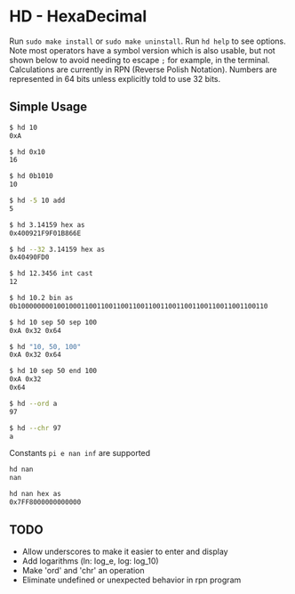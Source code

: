 # HD - HexaDecimal
Run `sudo make install` or `sudo make uninstall`. Run `hd help` to see options. Note most operators have a symbol version which is also usable, but not shown below to avoid needing to escape `;` for example, in the terminal. Calculations are currently in RPN (Reverse Polish Notation). Numbers are represented in 64 bits unless explicitly told to use 32 bits.

## Simple Usage
```bash
$ hd 10
0xA

$ hd 0x10
16

$ hd 0b1010
10

$ hd -5 10 add
5

$ hd 3.14159 hex as
0x400921F9F01B866E

$ hd --32 3.14159 hex as
0x40490FD0

$ hd 12.3456 int cast
12

$ hd 10.2 bin as
0b100000000100100011001100110011001100110011001100110011001100110

$ hd 10 sep 50 sep 100
0xA 0x32 0x64

$ hd "10, 50, 100"
0xA 0x32 0x64

$ hd 10 sep 50 end 100
0xA 0x32
0x64

$ hd --ord a
97

$ hd --chr 97
a
```

Constants `pi e nan inf` are supported
```bash
hd nan
nan

hd nan hex as
0x7FF8000000000000
```

## TODO
* Allow underscores to make it easier to enter and display
* Add logarithms (ln: log_e, log: log_10)
* Make 'ord' and 'chr' an operation
* Eliminate undefined or unexpected behavior in rpn program
